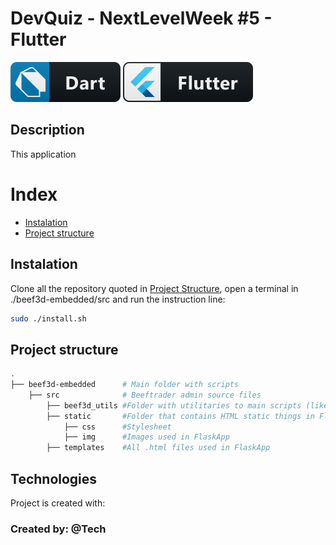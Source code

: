 # DevQuiz - NextLevelWeek #5 - Flutter
![Dart](https://github.com/MikeCodesDotNET/ColoredBadges/blob/master/svg/dev/languages/dart.svg)
![Flutter](https://github.com/MikeCodesDotNET/ColoredBadges/blob/master/svg/dev/frameworks/flutter.svg)

## Description
  This application 



# Index

- [Instalation](#instalation)
- [Project structure](#project-structure)


## Instalation
Clone all the repository quoted in [Project Structure](#project-structure), open a terminal in ./beef3d-embedded/src and run the instruction line:

```bash
sudo ./install.sh
```

## Project structure
```bash
.
├── beef3d-embedded      # Main folder with scripts
    ├── src              # Beeftrader admin source files
        ├── beef3d_utils #Folder with utilitaries to main scripts (like parameters, led control)
        ├── static       #Folder that contains HTML static things in FlaskApp 
            ├── css      #Stylesheet 
            ├── img      #Images used in FlaskApp
        ├── templates    #All .html files used in FlaskApp
```

## Technologies
Project is created with:



### Created by: @Tech


